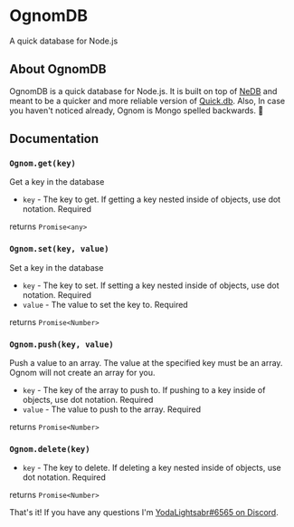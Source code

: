 # OgnomDB
A quick database for Node.js
## About OgnomDB
OgnomDB is a quick database for Node.js. It is built on top of [NeDB](https://github.com/louischatriot/nedb/) and meant to be a quicker and more reliable version of [Quick.db](https://github.com/lorencerri/quick.db). Also, In case you haven't noticed already, Ognom is Mongo spelled backwards. 🤪

## Documentation

### `Ognom.get(key)`
Get a key in the database
 - `key` - The key to get. If getting a key nested inside of objects, use dot notation. Required

returns `Promise<any>`

### `Ognom.set(key, value)`
Set a key in the database
 - `key` - The key to set. If setting a key nested inside of objects, use dot notation. Required
 - `value` - The value to set the key to. Required

returns `Promise<Number>`

### `Ognom.push(key, value)`
Push a value to an array. The value at the specified key must be an array. Ognom will not create an array for you.
 - `key` - The key of the array to push to. If pushing to a key inside of objects, use dot notation. Required
 - `value` - The value to push to the array. Required

returns `Promise<Number>`


### `Ognom.delete(key)`
 - `key` - The key to delete. If deleting a key nested inside of objects, use dot notation. Required

returns `Promise<Number>`

That's it! If you have any questions I'm [YodaLightsabr#6565 on Discord](https://discord.gg/M8YY32acjm).
